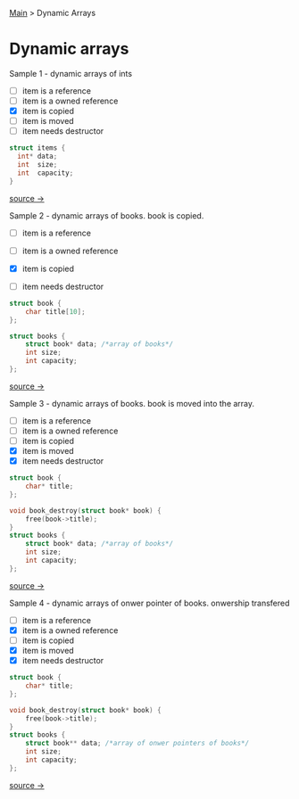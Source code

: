 
[Main](README.md) > Dynamic Arrays

# Dynamic arrays

Sample 1 - dynamic arrays of ints

* [ ] item is a reference
* [ ] item is a owned  reference
* [x] item is copied
* [ ] item is moved
* [ ] item needs destructor

```c
struct items {
  int* data;
  int  size;
  int  capacity;
}
```
[source → ](array1.md)

Sample 2 - dynamic arrays of books. book is copied.


* [ ] item is a reference
* [ ] item is a owned  reference
* [x] item is copied
* [ ] item needs destructor


```c
struct book {
    char title[10];
};

struct books {
    struct book* data; /*array of books*/
    int size;
    int capacity;
};

```
[source → ](array2.md)

Sample 3 - dynamic arrays of books. book is moved into the array.


* [ ] item is a reference
* [ ] item is a owned  reference
* [ ] item is copied
* [x] item is moved
* [x] item needs destructor

```c
struct book {
    char* title;
};

void book_destroy(struct book* book) {
    free(book->title);
}
struct books {
    struct book* data; /*array of books*/
    int size;
    int capacity;
};
```
[source → ](array3.md)


Sample 4 - dynamic arrays of onwer pointer of books. onwership transfered

* [ ] item is a reference
* [x] item is a owned  reference
* [ ] item is copied
* [x] item is moved
* [x] item needs destructor

```c
struct book {
    char* title;
};

void book_destroy(struct book* book) {
    free(book->title);
}
struct books {
    struct book** data; /*array of onwer pointers of books*/
    int size;
    int capacity;
};
```
[source → ](array4.md)


